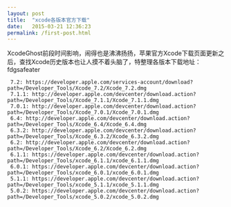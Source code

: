 ```yaml
---
layout: post
title:  "xcode各版本官方下载"
date:   2015-03-21 12:36:23
permalink: /first-post.html
---
```

XcodeGhost前段时间影响，闹得也是沸沸扬扬，苹果官方Xcode下载页面更新之后，查找Xcode历史版本也让人摸不着头脑了，特整理各版本下载地址：
fdgsafeater
    
     7.2: https://developer.apple.com/services-account/download?path=/Developer_Tools/Xcode_7.2/Xcode_7.2.dmg
     7.1.1: http://developer.apple.com/devcenter/download.action?path=/Developer_Tools/Xcode_7.1.1/Xcode_7.1.1.dmg
     7.0.1: http://developer.apple.com/devcenter/download.action?path=/Developer_Tools/Xcode_7.0.1/Xcode_7.0.1.dmg
     6.4: http://developer.apple.com/devcenter/download.action?path=/Developer_Tools/Xcode_6.4/Xcode_6.4.dmg
     6.3.2: http://developer.apple.com/devcenter/download.action?path=/Developer_Tools/Xcode_6.3.2/Xcode_6.3.2.dmg
     6.2: http://developer.apple.com/devcenter/download.action?path=/Developer_Tools/Xcode_6.2/Xcode_6.2.dmg
     6.1.1: https://developer.apple.com/devcenter/download.action?path=/Developer_Tools/xcode_6.1.1/xcode_6.1.1.dmg
     6.0.1: https://developer.apple.com/devcenter/download.action?path=/Developer_Tools/xcode_6.0.1/xcode_6.0.1.dmg
     5.1.1: https://developer.apple.com/devcenter/download.action?path=/Developer_Tools/xcode_5.1.1/xcode_5.1.1.dmg
     5.0.2: https://developer.apple.com/devcenter/download.action?path=/Developer_Tools/xcode_5.0.2/xcode_5.0.2.dmg


